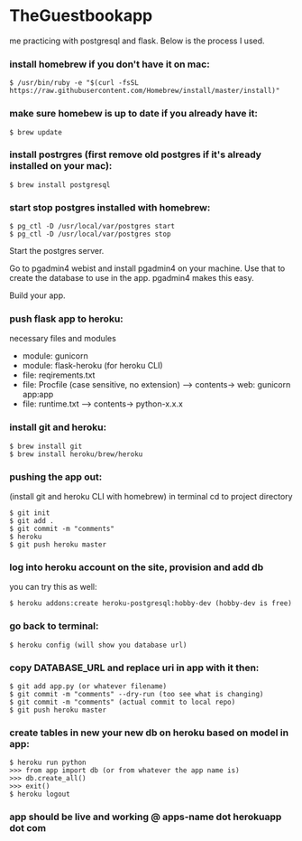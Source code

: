 # TheGuestbookapp
me practicing with postgresql and flask. Below is the process I used.

### install homebrew if you don't have it on mac:
```
$ /usr/bin/ruby -e "$(curl -fsSL https://raw.githubusercontent.com/Homebrew/install/master/install)"
```

### make sure homebew is up to date if you already have it:
```
$ brew update
```

### install postrgres (first remove old postgres if it's already installed on your mac):
```
$ brew install postgresql
```
### start stop postgres installed with homebrew:
```
$ pg_ctl -D /usr/local/var/postgres start
$ pg_ctl -D /usr/local/var/postgres stop
```
Start the postgres server.

Go to pgadmin4 webist and install pgadmin4 on your machine. Use that to create the database to use in the app. pgadmin4 makes this easy.

Build your app.

### push flask app to heroku:
necessary files and modules
* module: gunicorn
* module: flask-heroku (for heroku CLI)
* file: reqirements.txt
* file: Procfile (case sensitive, no extension) --> contents-> web: gunicorn app:app
* file: runtime.txt --> contents-> python-x.x.x

### install git and heroku:
```
$ brew install git
$ brew install heroku/brew/heroku
```
### pushing the app out:
(install git and heroku CLI with homebrew)
in terminal cd to project directory
```
$ git init
$ git add .
$ git commit -m "comments"
$ heroku
$ git push heroku master
```

### log into heroku account on the site, provision and add db
you can try this as well:
```
$ heroku addons:create heroku-postgresql:hobby-dev (hobby-dev is free)
```
### go back to terminal:
```
$ heroku config (will show you database url)
```
### copy DATABASE_URL and replace uri in app with it then:
```
$ git add app.py (or whatever filename)
$ git commit -m "comments" --dry-run (too see what is changing)
$ git commit -m "comments" (actual commit to local repo)
$ git push heroku master
```

### create tables in new your new db on heroku based on model in app:
```
$ heroku run python
>>> from app import db (or from whatever the app name is)
>>> db.create_all()
>>> exit()
$ heroku logout
```

### app should be live and working @ apps-name dot herokuapp dot com
